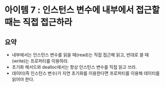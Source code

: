 


# 아이템 7 : 인스턴스 변수에 내부에서 접근할 때는 직접 접근하라

## 요약

- 내부에서는 인스턴스 변수를 읽을 때(read)는 직접 접근해 읽고, 반대로 쓸 때(write)는 프로퍼티를 이용하라.
- 초기화 메서드와 dealloc에서는 항상 인스턴스 변수를 직접 읽고 쓰라.
- 데이터(즉 인스턴스 변수)가 지연 초기화를 이용한다면 프로퍼티를 이용해 데이터를 읽어야 한다.

